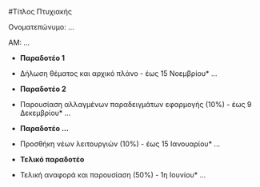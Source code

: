 #Τίτλος Πτυχιακής

Ονοματεπώνυμο: ...

ΑΜ: ...


* **Παραδοτέο 1**
* Δήλωση θέματος και αρχικό πλάνο - έως 15 Νοεμβρίου*
...


* **Παραδοτέο 2**
* Παρουσίαση αλλαγμένων παραδειγμάτων εφαρμογής (10%) - έως 9 Δεκεμβρίου*
...


* **Παραδοτέο ...**
* Προσθήκη νέων λειτουργιών (10%) - έως 15 Ιανουαρίου*
...


* **Τελικό παραδοτέο**
* Τελική αναφορά και παρουσίαση (50%) - 1η Ιουνίου*
...
